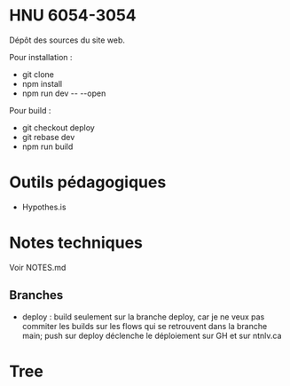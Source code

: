 # HNU 6054-3054

Dépôt des sources du site web.

Pour installation :

- git clone
- npm install
- npm run dev -- --open

Pour build :

- git checkout deploy
- git rebase dev
- npm run build

# Outils pédagogiques

- Hypothes.is

# Notes techniques

Voir NOTES.md

## Branches

- deploy : build seulement sur la branche deploy, car je ne veux pas commiter les builds sur les flows qui se retrouvent dans la branche main; push sur deploy déclenche le déploiement sur GH et sur ntnlv.ca

# Tree
